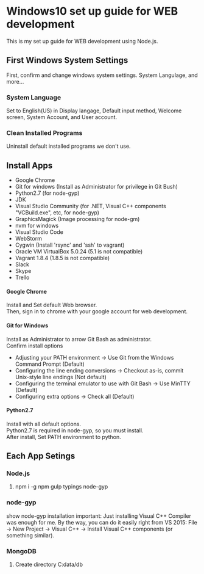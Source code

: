 # Windows10 set up guide for WEB development
This is my set up guide for WEB development using Node.js.


## First Windows System Settings
First, confirm and change windows system settings.
System Langulage, and more...

### System Language
Set to English(US) in Display langage, Default input method, Welcome screen, System Account, and User account.

### Clean Installed Programs
Uninstall default installed programs we don't use.


## Install Apps
- Google Chrome
- Git for windows (Install as Administrator for privilege in Git Bush)
- Python2.7 (for node-gyp)
- JDK
- Visual Studio Community (for .NET, Visual C++ components "VCBuild.exe", etc, for node-gyp)
- GraphicsMagick (Image processing for node-gm)
- nvm for windows
- Visual Studio Code
- WebStorm
- Cygwin (Install 'rsync' and 'ssh' to vagrant)
- Oracle VM VirtualBox 5.0.24 (5.1 is not compatible)
- Vagrant 1.8.4 (1.8.5 is not compatible)
- Slack
- Skype
- Trello

#### Google Chrome
Install and Set default Web browser.  
Then, sign in to chrome with your google account for web development.

#### Git for Windows
Install as Administrator to arrow Git Bash as administrator.  
Confirm install options  

- Adjusting your PATH environment -> Use Git from the Windows Command Prompt (Default)
- Configuring the line ending conversions -> Checkout as-is, commit Unix-style line endings (Not default)
- Configuring the terminal emulator to use with Git Bash -> Use MinTTY (Default)
- Configuring extra options -> Check all (Default)

#### Python2.7
Install with all default options.  
Python2.7 is required in node-gyp, so you must install.  
After install, Set PATH environment to python.

## Each App Setings
### Node.js
1. npm i -g npm gulp typings node-gyp

### node-gyp
show node-gyp installation
important: Just installing Visual C++ Compiler was enough for me. By the way, you can do it easily right from VS 2015: File -> New Project -> Visual C++ -> Install Visual C++ components (or something similar).

### MongoDB
1. Create directory C:data/db
